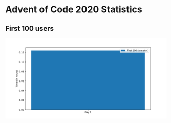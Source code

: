 # Advent of Code 2020 Statistics
## First 100 users
![First N users](/first-100-one-star.svg "First N users (one star)")
